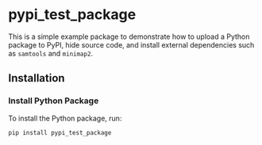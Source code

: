 # pypi_test_package

This is a simple example package to demonstrate how to upload a Python package to PyPI, hide source code, and install external dependencies such as `samtools` and `minimap2`.

## Installation

### Install Python Package

To install the Python package, run:

```bash
pip install pypi_test_package
